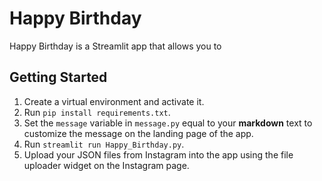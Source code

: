 # Happy Birthday

Happy Birthday is a Streamlit app that allows you to 

## Getting Started
1. Create a virtual environment and activate it.
2. Run `pip install requirements.txt`.
3. Set the `message` variable in `message.py` equal to your **markdown** text to customize the message on the landing page of the app.
4. Run `streamlit run Happy_Birthday.py`.
5. Upload your JSON files from Instagram into the app using the file uploader widget on the Instagram page.

